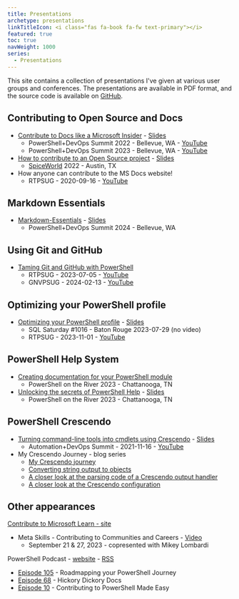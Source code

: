 ```yaml
---
title: Presentations
archetype: presentations
linkTitleIcon: <i class="fas fa-book fa-fw text-primary"></i>
featured: true
toc: true
navWeight: 1000
series:
  - Presentations
---
```

<!-- markdownlint-disable MD041 MD033 -->

This site contains a collection of presentations I've given at various user groups and conferences.
The presentations are available in PDF format, and the source code is available on [GitHub][16].

## Contributing to Open Source and Docs

- [Contribute to Docs like a Microsoft Insider][01] - [<i class="far fa-file-pdf"></i> Slides][07]
  - PowerShell+DevOps Summit 2022 - Bellevue, WA - [<i class="fab fa-youtube"></i> YouTube][25]
  - PowerShell+DevOps Summit 2023 - Bellevue, WA - [<i class="fab fa-youtube"></i> YouTube][29]
- [How to contribute to an Open Source project][04] - [<i class="far fa-file-pdf"></i> Slides][cc]
  - [SpiceWorld][22] 2022 - Austin, TX
- How anyone can contribute to the MS Docs website!
  - RTPSUG - 2020-09-16 - [<i class="fab fa-youtube"></i> YouTube][23]

## Markdown Essentials

- [Markdown-Essentials][aa] - [<i class="far fa-file-pdf"></i> Slides][bb]
  - PowerShell+DevOps Summit 2024 - Bellevue, WA

## Using Git and GitHub

- [Taming Git and GitHub with PowerShell][03]
  - RTPSUG - 2023-07-05 - [<i class="fab fa-youtube"></i> YouTube][24]
  - GNVPSUG - 2024-02-13 - [<i class="fab fa-youtube"></i> YouTube][28]

## Optimizing your PowerShell profile

- [Optimizing your PowerShell profile][06] - [<i class="far fa-file-pdf"></i> Slides][10]
  - SQL Saturday #1016 - Baton Rouge 2023-07-29 (no video)
  - RTPSUG - 2023-11-01 - [<i class="fab fa-youtube"></i> YouTube][27]

## PowerShell Help System

- [Creating documentation for your PowerShell module][17]
  - PowerShell on the River 2023 - Chattanooga, TN
- [Unlocking the secrets of PowerShell Help][05] - [<i class="far fa-file-pdf"></i> Slides][09]
  - PowerShell on the River 2023 - Chattanooga, TN

## PowerShell Crescendo

- [Turning command-line tools into cmdlets using Crescendo][02] - [<i class="far fa-file-pdf"></i> Slides][08]
  - Automation+DevOps Summit - 2021-11-16 - [<i class="fab fa-youtube"></i> YouTube][26]
- My Crescendo Journey - blog series
  - [My Crescendo journey][14]
  - [Converting string output to objects][13]
  - [A closer look at the parsing code of a Crescendo output handler][12]
  - [A closer look at the Crescendo configuration][11]

## Other appearances

[Contribute to Microsoft Learn - site][31]

- Meta Skills - Contributing to Communities and Careers - [<i class="fa-solid fa-play"></i> Video][30]
  -	September 21 & 27, 2023 - copresented with Mikey Lombardi

PowerShell Podcast - [website][18] - [RSS][15]

- [Episode 105][21] - Roadmapping your PowerShell Journey
- [Episode 68][20] - Hickory Dickory Docs
- [Episode 10][19] - Contributing to PowerShell Made Easy

<!-- link references -->
[01]: ./01-contributedocs/
[02]: ./07-crescendo/
[03]: ./04-github/
[04]: ./02-opensource/
[05]: ./06-pshelp/
[06]: ./05-psprofiles/
[aa]: ./03-markdown/
[07]: https://github.com/sdwheeler/seanonit/blob/main/content/downloads/contributedocs/Contribute-to-Docs-like-a-Microsoft-Insider.pdf
[08]: https://github.com/sdwheeler/seanonit/blob/main/content/downloads/crescendo/Get-more-from-your-tooling-with-Crescendo.pdf
[09]: https://github.com/sdwheeler/seanonit/blob/main/content/downloads/pshelp/Unlocking-the-secrets-of-PowerShell-Help.pdf
[10]: https://github.com/sdwheeler/seanonit/blob/main/content/downloads/psprofiles/Optimizing-Your-PowerShell-Profile.pdf
[11]: https://devblogs.microsoft.com/powershell-community/a-closer-look-at-the-crescendo-configuration/
[12]: https://devblogs.microsoft.com/powershell-community/a-closer-look-at-the-parsing-code-of-a-crescendo-output-handler/
[13]: https://devblogs.microsoft.com/powershell-community/converting-string-output-to-objects/
[14]: https://devblogs.microsoft.com/powershell-community/my-crescendo-journey/
[15]: https://feed.podbean.com/powershellpodcast/feed.xml
[16]: https://github.com/sdwheeler/presentations
[17]: https://mikefrobbins.github.io/psdocs-how-to
[18]: https://powershellpodcast.podbean.com/
[19]: https://powershellpodcast.podbean.com/e/contributing-to-powershell-made-easy-with-sean-wheeler/
[20]: https://powershellpodcast.podbean.com/e/hickory-dickory-docs/
[21]: https://powershellpodcast.podbean.com/e/roadmapping-your-powershell-journey-with-sean-wheeler/
[22]: https://www.spiceworks.com/spiceworld/
[23]: https://www.youtube.com/watch?v=0_DEB61YOMc "RTPSUG - 2020-09-16"
[24]: https://www.youtube.com/watch?v=5TPR66fFrsQ "RTPSUG - 2023-07-05"
[25]: https://www.youtube.com/watch?v=9-_VPIu6zLw "PowerShell+DevOps Summit 2022"
[26]: https://www.youtube.com/watch?v=acynivRDg7g "Crescendo"
[27]: https://www.youtube.com/watch?v=sajRAA9dkEY "RTPSUG - 2023-11-01"
[28]: https://www.youtube.com/watch?v=SuNCSbDzaow "GNVPSUG - 2023-02-13"
[29]: https://www.youtube.com/watch?v=ZQODV8krq1Q "PowerShell+DevOps Summit 2023"
[30]: https://learn-video.azurefd.net/vod/player?id=afb384b7-fd83-474d-a3f2-23dfacc127cf "MVP PGI Presentation series"
[31]: https://learn.microsoft.com/contribute/
[bb]: https://github.com/sdwheeler/seanonit/blob/main/content/downloads/markdown/Markdown-Essentials.pdf
[cc]: https://github.com/sdwheeler/seanonit/blob/main/content/downloads/opensource/How-to-contribute-to-an-Open-Source-project.pdf
